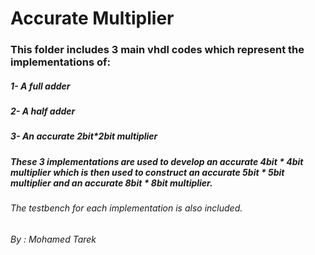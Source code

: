 # Accurate Multiplier
### This folder includes 3 main vhdl codes which represent the implementations of:
##### 1- A full adder
##### 2- A half adder
##### 3- An accurate 2bit*2bit multiplier
##### These 3 implementations are used to develop an accurate 4bit * 4bit multiplier which is then used to construct an accurate 5bit * 5bit multiplier and an accurate 8bit * 8bit multiplier.
###### The testbench for each implementation is also included.

###### By : Mohamed Tarek
